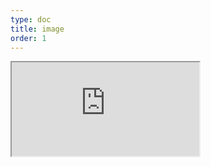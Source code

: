 ```yaml
---
type: doc
title: image
order: 1
---
```


<iframe class="editor" src="https://grimoiregl.github.io/grimoire.gl-example#image"></iframe>
